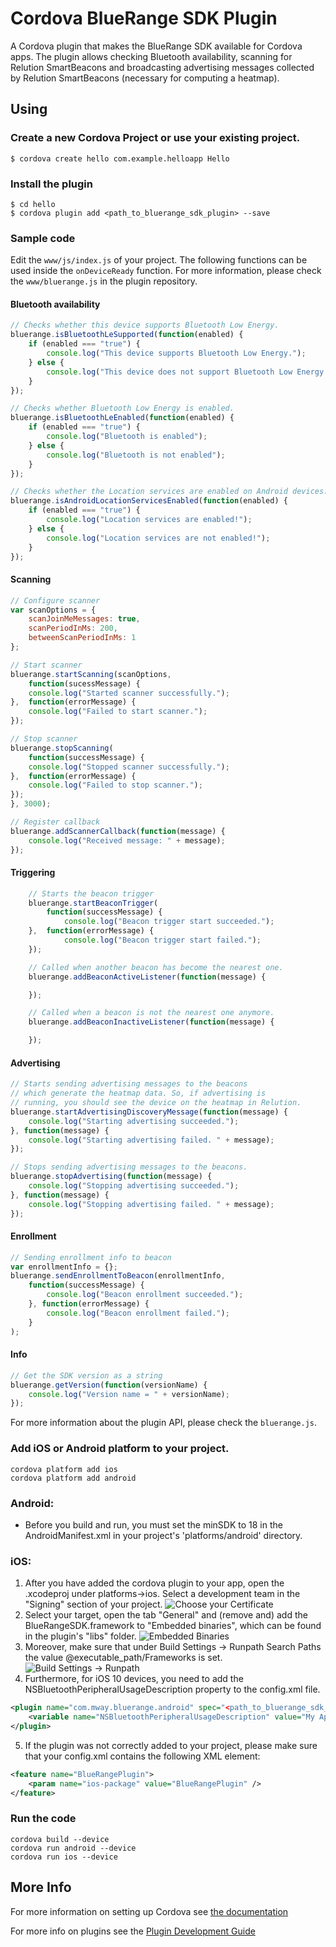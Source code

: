 # Cordova BlueRange SDK Plugin

A Cordova plugin that makes the BlueRange SDK available for Cordova apps. The plugin allows checking Bluetooth availability, scanning for Relution SmartBeacons and broadcasting advertising messages collected by Relution SmartBeacons (necessary for computing a heatmap).

## Using

### Create a new Cordova Project or use your existing project.

    $ cordova create hello com.example.helloapp Hello
    
### Install the plugin

    $ cd hello
    $ cordova plugin add <path_to_bluerange_sdk_plugin> --save
    

### Sample code 

Edit the `www/js/index.js` of your project. The following functions can be used inside the `onDeviceReady` function. For more information, please check the `www/bluerange.js` in the plugin repository.

#### Bluetooth availability
```js
// Checks whether this device supports Bluetooth Low Energy.
bluerange.isBluetoothLeSupported(function(enabled) {
	if (enabled === "true") {
		console.log("This device supports Bluetooth Low Energy.");
	} else {
		console.log("This device does not support Bluetooth Low Energy.");
	}
});

// Checks whether Bluetooth Low Energy is enabled.
bluerange.isBluetoothLeEnabled(function(enabled) {
	if (enabled === "true") {
		console.log("Bluetooth is enabled");
	} else {
		console.log("Bluetooth is not enabled");
	}
});

// Checks whether the Location services are enabled on Android devices.
bluerange.isAndroidLocationServicesEnabled(function(enabled) {
	if (enabled === "true") {
		console.log("Location services are enabled!");
	} else {
		console.log("Location services are not enabled!");
	}
});
```

#### Scanning
```js
// Configure scanner
var scanOptions = {
	scanJoinMeMessages: true,
	scanPeriodInMs: 200,
	betweenScanPeriodInMs: 1
};

// Start scanner
bluerange.startScanning(scanOptions,
	function(sucessMessage) {
	console.log("Started scanner successfully.");
},  function(errorMessage) {
	console.log("Failed to start scanner.");
});

// Stop scanner
bluerange.stopScanning(
	function(successMessage) {
	console.log("Stopped scanner successfully.");
},  function(errorMessage) {
	console.log("Failed to stop scanner.");
});
}, 3000);

// Register callback
bluerange.addScannerCallback(function(message) {
	console.log("Received message: " + message);
});
```

#### Triggering
```js
	// Starts the beacon trigger
	bluerange.startBeaconTrigger(
		function(successMessage) {
			console.log("Beacon trigger start succeeded.");
	},  function(errorMessage) {
			console.log("Beacon trigger start failed.");
	});

	// Called when another beacon has become the nearest one.
	bluerange.addBeaconActiveListener(function(message) {

	});

	// Called when a beacon is not the nearest one anymore.
	bluerange.addBeaconInactiveListener(function(message) {

	});
```

#### Advertising
```js
// Starts sending advertising messages to the beacons 
// which generate the heatmap data. So, if advertising is
// running, you should see the device on the heatmap in Relution.
bluerange.startAdvertisingDiscoveryMessage(function(message) {
	console.log("Starting advertising succeeded.");
}, function(message) {
	console.log("Starting advertising failed. " + message);
});

// Stops sending advertising messages to the beacons.
bluerange.stopAdvertising(function(message) {
	console.log("Stopping advertising succeeded.");
}, function(message) {
	console.log("Stopping advertising failed. " + message);
});
```

#### Enrollment
```js
// Sending enrollment info to beacon
var enrollmentInfo = {};
bluerange.sendEnrollmentToBeacon(enrollmentInfo,
	function(successMessage) {
		console.log("Beacon enrollment succeeded.");
	}, function(errorMessage) {
		console.log("Beacon enrollment failed.");
	}
);
```

#### Info
```js
// Get the SDK version as a string
bluerange.getVersion(function(versionName) {
	console.log("Version name = " + versionName);
});
```

For more information about the plugin API, please check the `bluerange.js`.

### Add iOS or Android platform to your project.

    cordova platform add ios
    cordova platform add android
    
### Android: 
- Before you build and run, you must set the minSDK to 18 in the AndroidManifest.xml in your project's 'platforms/android' directory.

### iOS:
1. After you have added the cordova plugin to your app, open the .xcodeproj under platforms->ios. Select a development team in the "Signing" section of your project. 
![Choose your Certificate](assets/ios/install/signing.png)
2. Select your target, open the tab "General" and (remove and) add the BlueRangeSDK.framework to "Embedded binaries", which can be found in the plugin's "libs" folder.
![Embedded Binaries](assets/ios/install/add-framework.png)
3. Moreover, make sure that under Build Settings -> Runpath Search Paths the value @executable_path/Frameworks is set.
![Build Settings -> Runpath](assets/ios/install/executable_path.png)
4. Furthermore, for iOS 10 devices, you need to add the NSBluetoothPeripheralUsageDescription property to the config.xml file.
```xml
<plugin name="com.mway.bluerange.android" spec="<path_to_bluerange_sdk_plugin>">
	<variable name="NSBluetoothPeripheralUsageDescription" value="My App Demo would use your bluetooth." />
</plugin>
```

5. If the plugin was not correctly added to your project, please make sure that your config.xml contains the following XML element:
```xml
<feature name="BlueRangePlugin">
	<param name="ios-package" value="BlueRangePlugin" />
</feature>
```
    
### Run the code
    cordova build --device
    cordova run android --device
	cordova run ios --device

## More Info

For more information on setting up Cordova see [the documentation](http://cordova.apache.org/docs/en/4.0.0/guide_cli_index.md.html#The%20Command-Line%20Interface)

For more info on plugins see the [Plugin Development Guide](http://cordova.apache.org/docs/en/4.0.0/guide_hybrid_plugins_index.md.html#Plugin%20Development%20Guide)
